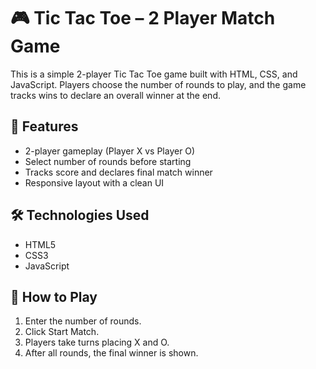 # 🎮 Tic Tac Toe – 2 Player Match Game

This is a simple 2-player Tic Tac Toe game built with HTML, CSS, and JavaScript. Players choose the number of rounds to play, and the game tracks wins to declare an overall winner at the end.

## 🚀 Features
- 2-player gameplay (Player X vs Player O)
- Select number of rounds before starting
- Tracks score and declares final match winner
- Responsive layout with a clean UI

## 🛠️ Technologies Used
- HTML5
- CSS3
- JavaScript 

## 🧩 How to Play
1. Enter the number of rounds.
2. Click Start Match.
3. Players take turns placing X and O.
4. After all rounds, the final winner is shown.
